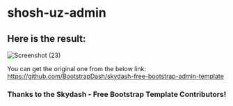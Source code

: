 # shosh-uz-admin

## Here is the result:
![Screenshot (23)](https://user-images.githubusercontent.com/47345004/168994638-5ba01a11-7419-4775-8da1-77204a4343d1.png)

You can get the original one from the below link:
https://github.com/BootstrapDash/skydash-free-bootstrap-admin-template

### Thanks to the Skydash - Free Bootstrap Template Contributors!

